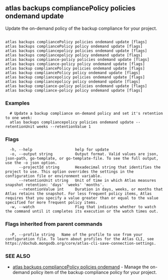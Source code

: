 ## atlas backups compliancePolicy policies ondemand update

Update the on-demand policy of the backup compliance for your project.



```

atlas backups compliancePolicy policies ondemand update [flags]
atlas backups compliancePolicy policy ondemand update [flags]
atlas backups compliancepolicy policies ondemand update [flags]
atlas backups compliancepolicy policy ondemand update [flags]
atlas backups compliance-policy policies ondemand update [flags]
atlas backups compliance-policy policy ondemand update [flags]
atlas backup compliancePolicy policies ondemand update [flags]
atlas backup compliancePolicy policy ondemand update [flags]
atlas backup compliancepolicy policies ondemand update [flags]
atlas backup compliancepolicy policy ondemand update [flags]
atlas backup compliance-policy policies ondemand update [flags]
atlas backup compliance-policy policy ondemand update [flags]
```

### Examples

```
  # Update a backup compliance on-demand policy and set it's retention to one week:
  atlas backups compliancepolicy policies ondemand update --retentionUnit weeks --retentionValue 1
```


### Flags

```
  -h, --help                   help for update
  -o, --output string          Output format. Valid values are json, json-path, go-template, or go-template-file. To see the full output, use the -o json option.
      --projectId string       Hexadecimal string that identifies the project to use. This option overrides the settings in the configuration file or environment variable.
      --retentionUnit string   Unit of time in which Atlas measures snapshot retention: 'days' 'weeks' 'months'. 
      --retentionValue int     Duration in days, weeks, or months that Atlas retains the snapshot. For less frequent policy items, Atlas requires that you specify a value greater than or equal to the value specified for more frequent policy items.
  -w, --watch                  Flag that indicates whether to watch the command until it completes its execution or the watch times out.

```


### Flags inherited from parent commands

```
  -P, --profile string   Name of the profile to use from your configuration file. To learn about profiles for the Atlas CLI, see https://dochub.mongodb.org/core/atlas-cli-save-connection-settings.

```

### SEE ALSO


* [atlas backups compliancePolicy policies ondemand](atlas_backups_compliancePolicy_policies_ondemand.md)	- Manage the on-demand policy item of the backup compliance policy for your project.



